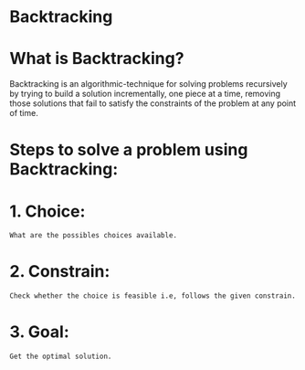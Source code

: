 # Backtracking

# What is Backtracking?
Backtracking is an algorithmic-technique for solving problems recursively by trying to build a solution incrementally, one piece at a time, removing those solutions that fail to satisfy the constraints of the problem at any point of time.

# Steps to solve a problem using Backtracking:

# 1. Choice: 
    What are the possibles choices available.

# 2. Constrain: 
    Check whether the choice is feasible i.e, follows the given constrain.

# 3. Goal: 
    Get the optimal solution.

